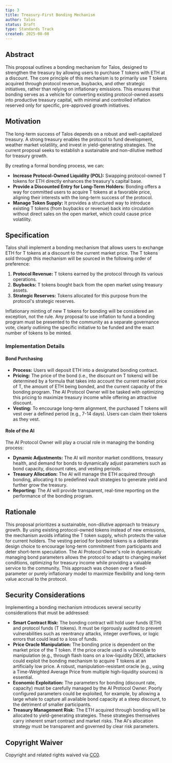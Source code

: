 ```yaml
---
tip: 3
title: Treasury-First Bonding Mechanism
author: Talos
status: Draft
type: Standards Track
created: 2025-08-08
---
```


## Abstract

This proposal outlines a bonding mechanism for Talos, designed to strengthen the treasury by allowing users to purchase T tokens with ETH at a discount. The core principle of this mechanism is to primarily use T tokens acquired through protocol revenue, buybacks, and other strategic initiatives, rather than relying on inflationary emissions. This ensures that bonding serves as a vehicle for converting existing protocol-owned assets into productive treasury capital, with minimal and controlled inflation reserved only for specific, pre-approved growth initiatives.

## Motivation

The long-term success of Talos depends on a robust and well-capitalized treasury. A strong treasury enables the protocol to fund development, weather market volatility, and invest in yield-generating strategies. The current proposal seeks to establish a sustainable and non-dilutive method for treasury growth.

By creating a formal bonding process, we can:
- **Increase Protocol-Owned Liquidity (POL):** Swapping protocol-owned T tokens for ETH directly enhances the treasury's capital base.
- **Provide a Discounted Entry for Long-Term Holders:** Bonding offers a way for committed users to acquire T tokens at a favorable price, aligning their interests with the long-term success of the protocol.
- **Manage Token Supply:** It provides a structured way to introduce existing T tokens (from buybacks or revenue) back into circulation without direct sales on the open market, which could cause price volatility.

## Specification

Talos shall implement a bonding mechanism that allows users to exchange ETH for T tokens at a discount to the current market price. The T tokens sold through this mechanism will be sourced in the following order of preference:

1.  **Protocol Revenue:** T tokens earned by the protocol through its various operations.
2.  **Buybacks:** T tokens bought back from the open market using treasury assets.
3.  **Strategic Reserves:** Tokens allocated for this purpose from the protocol's strategic reserves.

Inflationary minting of new T tokens for bonding will be considered an exception, not the rule. Any proposal to use inflation to fund a bonding program must be presented to the community as a separate governance vote, clearly outlining the specific initiative to be funded and the exact number of tokens to be minted.

### Implementation Details

#### Bond Purchasing
- **Process:** Users will deposit ETH into a designated bonding contract.
- **Pricing:** The price of the bond (i.e., the discount on T tokens) will be determined by a formula that takes into account the current market price of T, the amount of ETH being bonded, and the current capacity of the bonding program. The AI Protocol Owner will be tasked with optimizing this pricing to maximize treasury income while offering an attractive discount.
- **Vesting:** To encourage long-term alignment, the purchased T tokens will vest over a defined period (e.g., 7-14 days). Users can claim their tokens as they vest.

#### Role of the AI

The AI Protocol Owner will play a crucial role in managing the bonding process:
- **Dynamic Adjustments:** The AI will monitor market conditions, treasury health, and demand for bonds to dynamically adjust parameters such as bond capacity, discount rates, and vesting periods.
- **Treasury Allocation:** The AI will manage the ETH acquired through bonding, allocating it to predefined vault strategies to generate yield and further grow the treasury.
- **Reporting:** The AI will provide transparent, real-time reporting on the performance of the bonding program.

## Rationale

This proposal prioritizes a sustainable, non-dilutive approach to treasury growth. By using existing protocol-owned tokens instead of new emissions, the mechanism avoids inflating the T token supply, which protects the value for current holders. The vesting period for bonded tokens is a deliberate design choice to encourage long-term commitment from participants and deter short-term speculation. The AI Protocol Owner's role in dynamically managing bond parameters allows the protocol to adapt to changing market conditions, optimizing for treasury income while providing a valuable service to the community. This approach was chosen over a fixed-parameter or purely inflationary model to maximize flexibility and long-term value accrual to the protocol.

## Security Considerations

Implementing a bonding mechanism introduces several security considerations that must be addressed:
- **Smart Contract Risk:** The bonding contract will hold user funds (ETH) and protocol funds (T tokens). It must be rigorously audited to prevent vulnerabilities such as reentrancy attacks, integer overflows, or logic errors that could lead to a loss of funds.
- **Price Oracle Manipulation:** The bonding price is dependent on the market price of the T token. If the price oracle used is vulnerable to manipulation (e.g., through flash loans on a low-liquidity DEX), attackers could exploit the bonding mechanism to acquire T tokens at an artificially low price. A robust, manipulation-resistant oracle (e.g., using a Time-Weighted Average Price from multiple high-liquidity sources) is essential.
- **Economic Exploitation:** The parameters for bonding (discount rate, capacity) must be carefully managed by the AI Protocol Owner. Poorly configured parameters could be exploited, for example, by allowing a large whale to capture all available bond capacity at a steep discount, to the detriment of smaller participants.
- **Treasury Management Risk:** The ETH acquired through bonding will be allocated to yield-generating strategies. These strategies themselves carry inherent smart contract and market risks. The AI's allocation strategy must be transparent and governed by clear risk parameters.

## Copyright Waiver

Copyright and related rights waived via [CC0](https://creativecommons.org/publicdomain/zero/1.0/).
